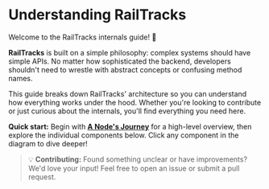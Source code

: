 # Understanding RailTracks

Welcome to the RailTracks internals guide! 🚂

**RailTracks** is built on a simple philosophy: complex systems should have simple APIs. No matter how sophisticated the backend, developers shouldn't need to wrestle with abstract concepts or confusing method names.

This guide breaks down RailTracks' architecture so you can understand how everything works under the hood. Whether you're looking to contribute or just curious about the internals, you'll find everything you need here.

**Quick start:** Begin with [**A Node's Journey**](journey) for a high-level overview, then explore the individual components below. Click any component in the diagram to dive deeper!

> 💡 **Contributing:** Found something unclear or have improvements? We'd love your input! Feel free to open an issue or submit a pull request.

<link rel="stylesheet" href="css/index.css">

<div id="rt-architecture-diagram"></div>

<script src="https://d3js.org/d3.v7.min.js"></script>
<script src="js/index.js"></script>